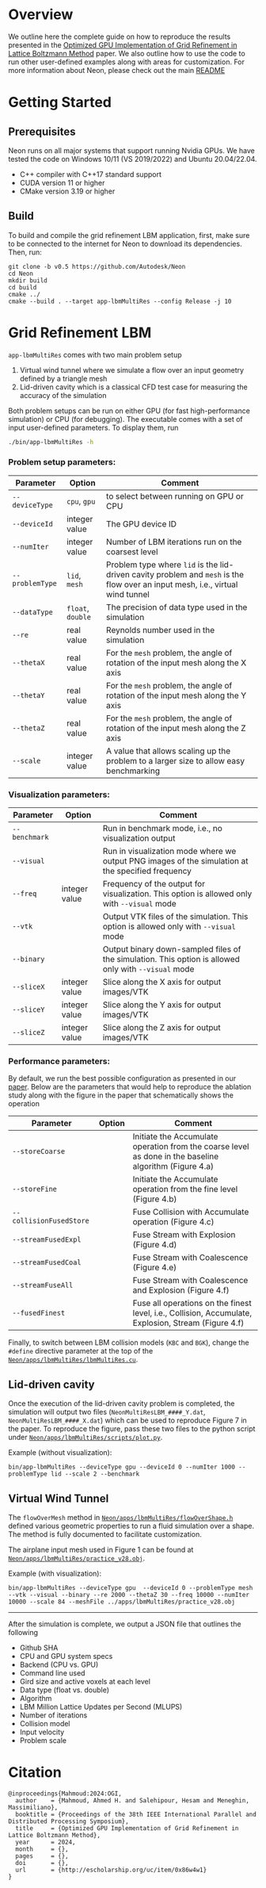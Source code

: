 # Overview 

We outline here the complete guide on how to reproduce the results presented in the [Optimized GPU Implementation of Grid Refinement in Lattice Boltzmann Method](http://escholarship.org/uc/item/0x86w4w1) paper. We also outline how to use the code to run other user-defined examples along with areas for customization. For more information about Neon, please check out the main [README](/../../README.md)

# Getting Started 

## Prerequisites
Neon runs on all major systems that support running Nvidia GPUs. We have tested the code on Windows 10/11 (VS 2019/2022) and Ubuntu 20.04/22.04. 

- C++ compiler with C++17 standard support
- CUDA version 11 or higher
- CMake version 3.19 or higher


## Build

To build and compile the grid refinement LBM application, first, make sure to be connected to the internet for Neon to download its dependencies. Then, run:

```
git clone -b v0.5 https://github.com/Autodesk/Neon
cd Neon
mkdir build
cd build
cmake ../
cmake --build . --target app-lbmMultiRes --config Release -j 10
```

# Grid Refinement LBM

`app-lbmMultiRes` comes with two main problem setup 

1. Virtual wind tunnel where we simulate a flow over an input geometry defined by a triangle mesh 
2. Lid-driven cavity which is a classical CFD test case for measuring the accuracy of the simulation 

Both problem setups can be run on either GPU (for fast high-performance simulation) or CPU (for debugging). The executable comes with a set of input user-defined parameters. To display them, run 

```bash
./bin/app-lbmMultiRes -h
```
### Problem setup parameters:

| Parameter          | Option             | Comment                                                                                                                    |
|--------------------|--------------------|----------------------------------------------------------------------------------------------------------------------------|
| `--deviceType`     |  `cpu`, `gpu`      | to select between running on GPU or CPU                                                                                    |
| `--deviceId`       |  integer value     | The GPU device ID                                                                                                          |
| `--numIter`        |  integer value     | Number of LBM iterations run on the coarsest level                                                                         |
| `--problemType`    |  `lid`, `mesh`     | Problem type where `lid` is the lid-driven cavity problem and `mesh` is the flow over an input mesh, i.e., virtual wind tunnel |
| `--dataType`       |  `float`, `double` | The precision of data type used in the simulation                                                                          |
| `--re`             |  real value        | Reynolds number used in the simulation                                                                                     |
| `--thetaX`         |  real value        | For the `mesh` problem, the angle of rotation of the input mesh along the X axis                                                   |
| `--thetaY`         |  real value        | For the `mesh` problem, the angle of rotation of the input mesh along the Y axis                                                   |
| `--thetaZ`         |  real value        | For the `mesh` problem, the angle of rotation of the input mesh along the Z axis                                                   |
| `--scale`          |  integer value     | A value that allows scaling up the problem to a larger size to allow easy benchmarking                                        |

### Visualization parameters:

| Parameter          | Option             | Comment                                                                                                                    |
|--------------------|--------------------|----------------------------------------------------------------------------------------------------------------------------|
| `--benchmark`      |                    | Run in benchmark mode, i.e., no visualization output                                                                       |
| `--visual`         |                    | Run in visualization mode where we output PNG images of the simulation at the specified frequency                         |
| `--freq`           |  integer value     | Frequency of the output for visualization. This option is allowed only with `--visual` mode                                |
| `--vtk`            |                    | Output VTK files of the simulation. This option is allowed only with `--visual` mode                                       |
| `--binary`         |                    | Output binary down-sampled files of the simulation. This option is allowed only with `--visual` mode                       |
| `--sliceX`         |  integer value     | Slice along the X axis for output images/VTK                                                                                   |
| `--sliceY`         |  integer value     | Slice along the Y axis for output images/VTK                                                                                   |
| `--sliceZ`         |  integer value     | Slice along the Z axis for output images/VTK                                                                                   |

### Performance parameters:
By default, we run the best possible configuration as presented in our [paper](http://escholarship.org/uc/item/0x86w4w1). Below are the parameters that would help to reproduce the ablation study along with the figure in the paper that schematically shows the operation 

| Parameter                    | Option             | Comment                                                                                                                    |
|------------------------------|--------------------|----------------------------------------------------------------------------------------------------------------------------|
| `--storeCoarse`              |                    |  Initiate the Accumulate operation from the coarse level as done in the baseline algorithm (Figure 4.a)                    |
| `--storeFine`                |                    |  Initiate the Accumulate operation from the fine level (Figure 4.b)                                                        |
| `--collisionFusedStore`      |                    |  Fuse Collision with Accumulate operation (Figure 4.c)                                                                     |
| `--streamFusedExpl`          |                    |  Fuse Stream with Explosion (Figure 4.d)                                                                                   |
| `--streamFusedCoal`          |                    |  Fuse Stream with Coalescence (Figure 4.e)                                                                                 |
| `--streamFuseAll`            |                    |  Fuse Stream with Coalescence and Explosion (Figure 4.f)                                                                   |
| `--fusedFinest`              |                    |  Fuse all operations on the finest level, i.e., Collision, Accumulate, Explosion, Stream  (Figure 4.f)                     |

Finally, to switch between LBM collision models (`KBC` and `BGK`), change the `#define` directive parameter at the top of the [`Neon/apps/lbmMultiRes/lbmMultiRes.cu`](https://github.com/Autodesk/Neon/blob/v0.5.0/apps/lbmMultiRes/lbmMultiRes.cu).

## Lid-driven cavity
Once the execution of the lid-driven cavity problem is completed, the simulation will output two files (`NeonMultiResLBM_####_Y.dat`, `NeonMultiResLBM_####_X.dat`) which can be used to reproduce Figure 7 in the paper. To reproduce the figure, pass these two files to the python script under [`Neon/apps/lbmMultiRes/scripts/plot.py`](https://github.com/Autodesk/Neon/blob/v0.5.0/apps/lbmMultiRes/scripts/plot.py). 

Example (without visualization): 

`bin/app-lbmMultiRes --deviceType gpu --deviceId 0 --numIter 1000 --problemType lid --scale 2 --benchmark`

## Virtual Wind Tunnel 

The `flowOverMesh` method in [`Neon/apps/lbmMultiRes/flowOverShape.h`](https://github.com/Autodesk/Neon/blob/v0.5.0/apps/lbmMultiRes/flowOverShape.h) defined various geometric properties to run a fluid simulation over a shape.  The method is fully documented to facilitate customization. 

The airplane input mesh used in Figure 1 can be found at [`Neon/apps/lbmMultiRes/practice_v28.obj`](https://github.com/Autodesk/Neon/blob/v0.5.0/apps/lbmMultiRes/practice_v28.obj).

Example (with visualization): 

`bin/app-lbmMultiRes --deviceType gpu  --deviceId 0 --problemType mesh --vtk --visual --binary --re 2000 --thetaZ 30 --freq 10000 --numIter 10000 --scale 84 --meshFile ../apps/lbmMultiRes/practice_v28.obj`

---

After the simulation is complete, we output a JSON file that outlines the following 
- Github SHA
- CPU and GPU system specs 
- Backend (CPU vs. GPU)
- Command line used
- Gird size and active voxels at each level 
- Data type (float vs. double)
- Algorithm 
- LBM Million Lattice Updates per Second (MLUPS)
- Number of iterations 
- Collision model
- Input velocity 
- Problem scale 


# Citation

```
@inproceedings{Mahmoud:2024:OGI,
  author    = {Mahmoud, Ahmed H. and Salehipour, Hesam and Meneghin, Massimiliano},
  booktitle = {Proceedings of the 38th IEEE International Parallel and Distributed Processing Symposium},
  title     = {Optimized GPU Implementation of Grid Refinement in Lattice Boltzmann Method},
  year      = 2024,
  month     = {},
  pages     = {},
  doi       = {},
  url       = {http://escholarship.org/uc/item/0x86w4w1}
}
```